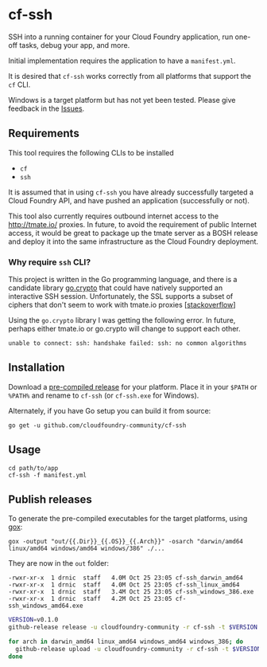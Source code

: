 cf-ssh
======

SSH into a running container for your Cloud Foundry application, run one-off tasks, debug your app, and more.

Initial implementation requires the application to have a `manifest.yml`.

It is desired that `cf-ssh` works correctly from all platforms that support the `cf` CLI.

Windows is a target platform but has not yet been tested. Please give feedback in the [Issues](https://github.com/cloudfoundry-community/cf-ssh/issues).

Requirements
------------

This tool requires the following CLIs to be installed

-	`cf`
-	`ssh`

It is assumed that in using `cf-ssh` you have already successfully targeted a Cloud Foundry API, and have pushed an application (successfully or not).

This tool also currently requires outbound internet access to the http://tmate.io/ proxies. In future, to avoid the requirement of public Internet access, it would be great to package up the tmate server as a BOSH release and deploy it into the same infrastructure as the Cloud Foundry deployment.

### Why require `ssh` CLI?

This project is written in the Go programming language, and there is a candidate library [go.crypto](https://godoc.org/code.google.com/p/go.crypto/ssh#Session.RequestPty) that could have natively supported an interactive SSH session. Unfortunately, the SSL supports a subset of ciphers that don't seem to work with tmate.io proxies [[stackoverflow](http://stackoverflow.com/questions/18998473/failed-to-dial-handshake-failed-ssh-no-common-algorithms-error-in-ssh-client/19002265#19002265)]

Using the `go.crypto` library I was getting the following error. In future, perhaps either tmate.io or go.crypto will change to support each other.

```
unable to connect: ssh: handshake failed: ssh: no common algorithms
```

Installation
------------

Download a [pre-compiled release](https://github.com/cloudfoundry-community/cf-ssh/releases) for your platform. Place it in your `$PATH` or `%PATH%` and rename to `cf-ssh` (or `cf-ssh.exe` for Windows).

Alternately, if you have Go setup you can build it from source:

```
go get -u github.com/cloudfoundry-community/cf-ssh
```

Usage
-----

```
cd path/to/app
cf-ssh -f manifest.yml
```

Publish releases
----------------

To generate the pre-compiled executables for the target platforms, using [gox](https://github.com/mitchellh/gox):

```
gox -output "out/{{.Dir}}_{{.OS}}_{{.Arch}}" -osarch "darwin/amd64 linux/amd64 windows/amd64 windows/386" ./...
```

They are now in the `out` folder:

```
-rwxr-xr-x  1 drnic  staff   4.0M Oct 25 23:05 cf-ssh_darwin_amd64
-rwxr-xr-x  1 drnic  staff   4.0M Oct 25 23:05 cf-ssh_linux_amd64
-rwxr-xr-x  1 drnic  staff   3.4M Oct 25 23:05 cf-ssh_windows_386.exe
-rwxr-xr-x  1 drnic  staff   4.2M Oct 25 23:05 cf-ssh_windows_amd64.exe
```

```bash
VERSION=v0.1.0
github-release release -u cloudfoundry-community -r cf-ssh -t $VERSION --name "cf-ssh $VERSION" --description 'SSH into a running container for your Cloud Foundry application, run one-off tasks, debug your app, and more.'

for arch in darwin_amd64 linux_amd64 windows_amd64 windows_386; do
  github-release upload -u cloudfoundry-community -r cf-ssh -t $VERSION --name cf-ssh_$arch --file out/cf-ssh_$arch*
done
```

